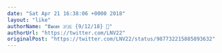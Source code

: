 ```yaml
---
date: "Sat Apr 21 16:38:06 +0000 2018"
layout: "like"
authorName: "𝕷𝖚𝖈𝖆𝖘 🇵🇷 {9/12/18} 🎾"
authorUrl: "https://twitter.com/LNV22"
originalPost: "https://twitter.com/LNV22/status/987732215885893632"
---
```

